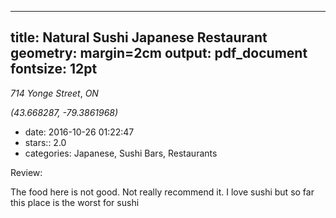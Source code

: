 
---
title: Natural Sushi Japanese Restaurant
geometry: margin=2cm
output: pdf_document
fontsize: 12pt
---

_714 Yonge Street_, _ON_

*(43.668287, -79.3861968)*

- date: 2016-10-26 01:22:47
- stars:: 2.0
-  categories: Japanese, Sushi Bars, Restaurants

Review:

The food here is not good. Not really recommend it. I love sushi but so far this place is the worst for sushi

